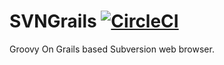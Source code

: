 # SVNGrails [![CircleCI](https://circleci.com/gh/ttimot24/SVNGrails.svg?style=svg)](https://circleci.com/gh/ttimot24/SVNGrails)

Groovy On Grails based Subversion web browser.
